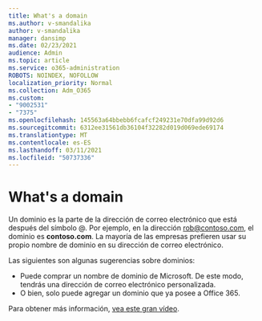```yaml
---
title: What's a domain
ms.author: v-smandalika
author: v-smandalika
manager: dansimp
ms.date: 02/23/2021
audience: Admin
ms.topic: article
ms.service: o365-administration
ROBOTS: NOINDEX, NOFOLLOW
localization_priority: Normal
ms.collection: Adm_O365
ms.custom:
- "9002531"
- "7375"
ms.openlocfilehash: 145563a64bbebb6fcafcf249231e70dfa99d92d6
ms.sourcegitcommit: 6312ee31561db36104f32282d019d069ede69174
ms.translationtype: MT
ms.contentlocale: es-ES
ms.lasthandoff: 03/11/2021
ms.locfileid: "50737336"
---
```

# <a name="whats-a-domain"></a>What's a domain

Un dominio es la parte de la dirección de correo electrónico que está después del símbolo @. Por ejemplo, en la dirección rob@contoso.com, el dominio es **contoso.com**. La mayoría de las empresas prefieren usar su propio nombre de dominio en su dirección de correo electrónico.

Las siguientes son algunas sugerencias sobre dominios:

- Puede comprar un nombre de dominio de Microsoft. De este modo, tendrás una dirección de correo electrónico personalizada.
- O bien, solo puede agregar un dominio que ya posee a Office 365.

Para obtener más información, [vea este gran vídeo](https://www.youtube.com/watch).